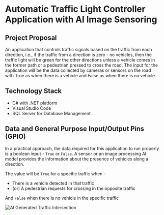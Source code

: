 # Automatic Traffic Light Controller Application with AI Image Sensoring

## Project Proposal
An application that controls traffic signals based on the traffic from each direction, i.e., if the traffic from a direction is zero - no vehicles, then the traffic light will be green for the other directions unless a vehicle comes in the former path or a pedestrian pressed to cross the road. The input for the application will be the data collected by cameras or sensors on the road with True as when there is a vehicle and False as when there is no vehicle.

## Technology Stack
- C# with .NET platform
- Visual Studio Code
- SQL Server for Database Management

## Data and General Purpose Input/Output Pins (GPIO)

In a practical approach, the data required for this application to run properly is a boolean input - `True` or `False`. A sensor or an image processing AI model provides the information about the presence of vehicles along a direction. 

The value will be `True` for a specific traffic when -  
- There is a vehicle detected in that traffic
- (or) A pedestrian requests for crossing in the opposite traffic

And `False` when there is no vehicle in the specific traffic

![AI Generated Traffic Intersection]("img/traffic_graphics.png")
